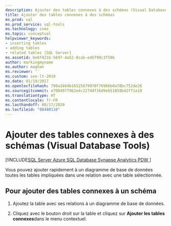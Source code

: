 ```yaml
---
description: Ajouter des tables connexes à des schémas (Visual Database Tools)
title: Ajouter des tables connexes à des schémas
ms.prod: sql
ms.prod_service: sql-tools
ms.technology: ssms
ms.topic: conceptual
helpviewer_keywords:
- inserting tables
- adding tables
- related tables [SQL Server]
ms.assetid: be6f421b-5697-4a52-8cab-ed5f90c3f506
author: markingmyname
ms.author: maghan
ms.reviewer: ''
ms.custom: seo-lt-2019
ms.date: 01/19/2017
ms.openlocfilehash: 799a1664b16525679970f76966b0a78bc752de26
ms.sourcegitcommit: e700497f962e4c2274df16d9e651059b42ff1a10
ms.translationtype: HT
ms.contentlocale: fr-FR
ms.lasthandoff: 08/17/2020
ms.locfileid: "88480110"
---
```

# <a name="add-related-tables-to-diagrams-visual-database-tools"></a>Ajouter des tables connexes à des schémas (Visual Database Tools)

[!INCLUDE[SQL Server Azure SQL Database Synapse Analytics PDW ](../../includes/applies-to-version/sql-asdb-asdbmi-asa-pdw.md)]

Vous pouvez ajouter rapidement à un diagramme de base de données toutes les tables impliquées dans une relation avec une table sélectionnée.  
  
## <a name="to-add-related-tables-to-a-diagram"></a>Pour ajouter des tables connexes à un schéma
  
1. Ajoutez la table avec ses relations à un diagramme de base de données.  
  
2. Cliquez avec le bouton droit sur la table et cliquez sur **Ajouter les tables connexes**dans le menu contextuel.
